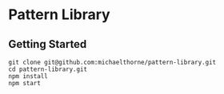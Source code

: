 # Pattern Library

## Getting Started

```
git clone git@github.com:michaelthorne/pattern-library.git
cd pattern-library.git
npm install
npm start
```
